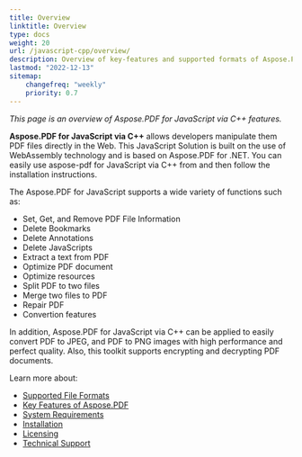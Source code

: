 ```yaml
---
title: Overview
linktitle: Overview
type: docs
weight: 20
url: /javascript-cpp/overview/
description: Overview of key-features and supported formats of Aspose.PDF for JavaScript via C++, installation and licensing manual.
lastmod: "2022-12-13"
sitemap:
    changefreq: "weekly"
    priority: 0.7
---
```


_This page is an overview of Aspose.PDF for JavaScript via C++ features._

**Aspose.PDF for JavaScript via C++** allows developers manipulate them PDF files directly in the Web. This JavaScript Solution is built on the use of WebAssembly technology and is based on Aspose.PDF for .NET. You can easily use aspose-pdf for JavaScript via C++ from and then follow the installation instructions.

The Aspose.PDF for JavaScript supports a wide variety of functions such as:

- Set, Get, and Remove PDF File Information
- Delete Bookmarks
- Delete Annotations
- Delete JavaScripts
- Extract a text from PDF
- Optimize PDF document
- Optimize resources 
- Split PDF to two files
- Merge two files to PDF
- Repair PDF
- Convertion features

In addition, Aspose.PDF for JavaScript via C++ can be applied to easily convert PDF to JPEG, and PDF to PNG images with high performance and perfect quality. Also, this toolkit supports encrypting and decrypting PDF documents.

Learn more about:

- [Supported File Formats](/pdf/javascript-cpp/supported-file-formats/)
- [Key Features of Aspose.PDF](/pdf/javascript-cpp/key-features/)
- [System Requirements](/pdf/javascript-cpp/system-requirements/)
- [Installation](/pdf/javascript-cpp/installation/)
- [Licensing](/pdf/javascript-cpp/licensing/)
- [Technical Support](/pdf/javascript-cpp/technical-support/)
